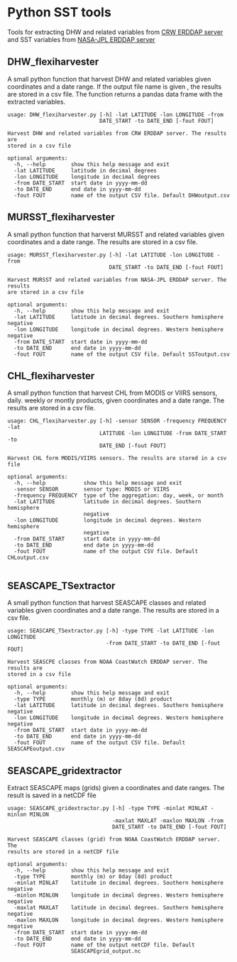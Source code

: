 # Python SST tools
Tools for extracting DHW and related variables from [CRW ERDDAP server](http://oos.soest.hawaii.edu/erddap/griddap/NOAA_DHW_5km.html) and SST variables from [NASA-JPL ERDDAP server](https://coastwatch.pfeg.noaa.gov/erddap/griddap/jplMURSST41.html)

## DHW_flexiharvester

A small python function that harvest DHW and related variables given coordinates and a date range. If the output file name is given , the results are stored in a csv file. The function returns a pandas data frame with the extracted variables.  

```
usage: DHW_flexiharvester.py [-h] -lat LATITUDE -lon LONGITUDE -from
                             DATE_START -to DATE_END [-fout FOUT]

Harvest DHW and related variables from CRW ERDDAP server. The results are
stored in a csv file

optional arguments:
  -h, --help        show this help message and exit
  -lat LATITUDE     latitude in decimal degrees
  -lon LONGITUDE    longitude in decimal degrees
  -from DATE_START  start date in yyyy-mm-dd
  -to DATE_END      end date in yyyy-mm-dd
  -fout FOUT        name of the output CSV file. Default DHWoutput.csv

```

## MURSST_flexiharvester

A small python function that harverst MURSST and related variables given coordinates and a date range. The results are stored in a csv file.  

```
usage: MURSST_flexiharvester.py [-h] -lat LATITUDE -lon LONGITUDE -from
                                DATE_START -to DATE_END [-fout FOUT]

Harvest MURSST and related variables from NASA-JPL ERDDAP server. The results
are stored in a csv file

optional arguments:
  -h, --help        show this help message and exit
  -lat LATITUDE     latitude in decimal degrees. Southern hemisphere negative
  -lon LONGITUDE    longitude in decimal degrees. Western hemisphere negative
  -from DATE_START  start date in yyyy-mm-dd
  -to DATE_END      end date in yyyy-mm-dd
  -fout FOUT        name of the output CSV file. Default SSToutput.csv

```

## CHL_flexiharvester

A small python function that harvest CHL from MODIS or VIIRS sensors, daily. weekly or montly products, given coordinates and a date range. The results are stored in a csv file.

```
usage: CHL_flexiharvester.py [-h] -sensor SENSOR -frequency FREQUENCY -lat
                             LATITUDE -lon LONGITUDE -from DATE_START -to
                             DATE_END [-fout FOUT]

Harvest CHL form MODIS/VIIRS sensors. The results are stored in a csv file

optional arguments:
  -h, --help            show this help message and exit
  -sensor SENSOR        sensor type: MODIS or VIIRS
  -frequency FREQUENCY  type of the aggregation: day, week, or month
  -lat LATITUDE         latitude in decimal degrees. Southern hemisphere
                        negative
  -lon LONGITUDE        longitude in decimal degrees. Western hemisphere
                        negative
  -from DATE_START      start date in yyyy-mm-dd
  -to DATE_END          end date in yyyy-mm-dd
  -fout FOUT            name of the output CSV file. Default CHLoutput.csv


```

## SEASCAPE_TSextractor

A small python function that harvest SEASCAPE classes and related variables given coordinates and a date range. The results are stored in a csv file.  

```
usage: SEASCAPE_TSextractor.py [-h] -type TYPE -lat LATITUDE -lon LONGITUDE
                               -from DATE_START -to DATE_END [-fout FOUT]

Harvest SEASCPE classes from NOAA CoastWatch ERDDAP server. The results are
stored in a csv file

optional arguments:
  -h, --help        show this help message and exit
  -type TYPE        monthly (m) or 8day (8d) product
  -lat LATITUDE     latitude in decimal degrees. Southern hemisphere negative
  -lon LONGITUDE    longitude in decimal degrees. Western hemisphere negative
  -from DATE_START  start date in yyyy-mm-dd
  -to DATE_END      end date in yyyy-mm-dd
  -fout FOUT        name of the output CSV file. Default SEASCAPEoutput.csv

```

## SEASCAPE_gridextractor

Extract SEASCAPE maps (grids) given a coordinates and date ranges. The result is saved in a netCDF file

```
usage: SEASCAPE_gridextractor.py [-h] -type TYPE -minlat MINLAT -minlon MINLON
                                 -maxlat MAXLAT -maxlon MAXLON -from
                                 DATE_START -to DATE_END [-fout FOUT]

Harvest SEASCAPE classes (grid) from NOAA CoastWatch ERDDAP server. The
results are stored in a netCDF file

optional arguments:
  -h, --help        show this help message and exit
  -type TYPE        monthly (m) or 8day (8d) product
  -minlat MINLAT    latitude in decimal degrees. Southern hemisphere negative
  -minlon MINLON    longitude in decimal degrees. Western hemisphere negative
  -maxlat MAXLAT    latitude in decimal degrees. Southern hemisphere negative
  -maxlon MAXLON    longitude in decimal degrees. Western hemisphere negative
  -from DATE_START  start date in yyyy-mm-dd
  -to DATE_END      end date in yyyy-mm-dd
  -fout FOUT        name of the output netCDF file. Default
                    SEASCAPEgrid_output.nc

```

